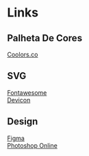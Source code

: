 # Links

## Palheta De Cores 
<a href="https://coolors.co/">Coolors.co</a>
<br>
## SVG
<a href="https://fontawesome.com/">Fontawesome</a>
<br>
<a href="https://devicon.dev/">Devicon</a>
## Design
<a href="https://www.figma.com/files/recents-and-sharing/recently-viewed?fuid=1144741204241103924">Figma</a>
<br>
<a href="https://www.photoshoponline.net.br">Photoshop Online</a>
